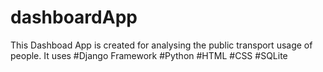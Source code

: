 # dashboardApp

This Dashboad App is created for analysing the public transport usage of people. It uses 
#Django Framework
#Python
#HTML
#CSS
#SQLite
